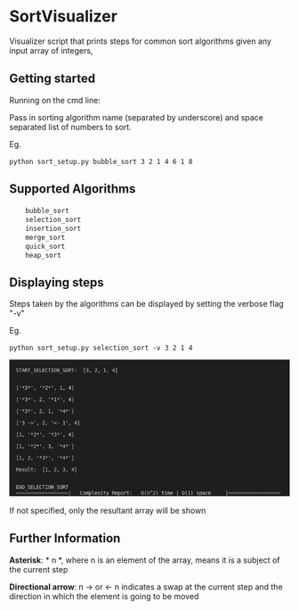 # SortVisualizer
Visualizer script that prints steps for common sort algorithms given any input array of integers,

## Getting started
Running on the cmd line: 

Pass in sorting algorithm name (separated by underscore) and space separated list of numbers to sort.

Eg.

    python sort_setup.py bubble_sort 3 2 1 4 6 1 8
   
## Supported Algorithms
```
    bubble_sort
    selection_sort
    insertion_sort
    merge_sort
    quick_sort
    heap_sort
```

## Displaying steps
Steps taken by the algorithms can be displayed by setting the verbose flag "-v"

Eg. 

    python sort_setup.py selection_sort -v 3 2 1 4

![Selection Sort Results Image](https://github.com/harman-brar/SortVisualizer/blob/master/assets/readme_sel_sort.png?raw=true)

If not specified, only the resultant array will be shown


## Further Information

**Asterisk**: * n *, where n is an element of the array, means it is a subject of the current step

**Directional arrow**: n -> or <- n indicates a swap at the current step and the direction in which the element is going to be moved

